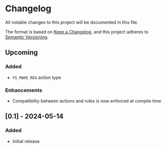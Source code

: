 # Changelog

All notable changes to this project will be documented in this file.

The format is based on [Keep a Changelog](https://keepachangelog.com/en/1.0.0/),
and this project adheres to [Semantic Versioning](https://semver.org/spec/v2.0.0.html).

## Upcoming
### Added
* `FS_MAKE_REG` action type

### Enhancements
* Compatibility between actions and rules is now enforced at compile time

## [0.1] - 2024-05-14
### Added
* Initial release
